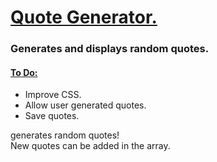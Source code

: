 <h1> <ins> Quote Generator. </ins> </h1>
<h3> Generates and displays random quotes. </h3>
<h4><ins> To Do: </ins></h4>
<ul> 
<li>Improve CSS. </li>
  <li> Allow user generated quotes. </li>
  <li> Save quotes.</li>
</ul>

<p> generates random quotes! <br> New quotes can be added in the array. </p>
